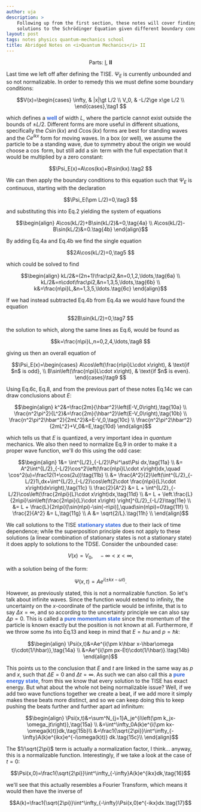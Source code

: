 ```yaml
---
author: uja
description: >
    Following up from the first section, these notes will cover finding
    solutions to the Schrödinger Equation given different boundary conditions.
layout: post
tags: notes physics quantum-mechanics school
title: Abridged Notes on <i>Quantum Mechanics</i> II
---
```


<style>
    strong {color:#36d;}
</style>

<center>
    Parts:
    <a href="https://anarchy.website/2018/04/26/abridged-qm.html">I</a>,
    <b>II</b>
</center>

Last time we left off after defining the TISE. $\Psi_E$ is currently unbounded
and so not normalizable. In order to remedy this we must define some boundary
conditions:

$$V(x)=\begin{cases}
\infty, & |x|\gt L/2 \\
V_0,    & -L/2\ge x\ge L/2 \\
\end{cases},\tag1 $$

which defines a **well** of width $L$, where the particle cannot exist outside
the bounds of $\pm L/2$. Different forms are more
useful in different situations, specifically the $C\sin(kx)$ and $C\cos(kx)$
forms are best for standing waves and the $Ce^{ikx}$ form for moving
waves. In a box (or well), we assume the particle to be a standing wave, due to
symmetry about the origin we would choose a $\cos$ form, but still add a $\sin$
term with the full expectation that it would be multiplied by a zero constant:

$$\Psi_E(x)=A\cos(kx)+B\sin(kx).\tag2 $$

We can then apply the boundary conditions to this equation such that $\Psi_E$
is continuous, starting with the declaration

$$\Psi_E(\pm L/2)=0,\tag3 $$

and substituting this into Eq.2 yielding the system of equations

$$\begin{align}
A\cos(kL/2)+B\sin(kL/2)&=0,\tag{4a} \\
A\cos(kL/2)-B\sin(kL/2)&=0.\tag{4b}
\end{align}$$

By adding Eq.4a and Eq.4b we find the single equation

$$2A\cos(kL/2)=0,\tag5 $$

which could be solved to find

$$\begin{align}
kL/2&=(2n+1)\frac\pi2,&n=0,1,2,\ldots,\tag{6a} \\
kL/2&=n\cdot\frac\pi2,&n=1,3,5,\ldots,\tag{6b} \\
k&=\frac{n\pi}L,&n=1,3,5,\ldots.\tag{6c}
\end{align}$$

If we had instead subtracted Eq.4b from Eq.4a we would have found the equation

$$2B\sin(kL/2)=0,\tag7 $$

the solution to which, along the same lines as Eq.6, would be found as

$$k=\frac{n\pi}L,n=0,2,4,\ldots,\tag8 $$

giving us then an overall equation of

$$\Psi_E(x)=\begin{cases}
A\cos\left(\frac{n\pi}L\cdot x\right), & \text{if $n$ is odd}, \\
B\sin\left(\frac{n\pi}L\cdot x\right), & \text{if $n$ is even}.
\end{cases}\tag9 $$

Using Eq.6c, Eq.8, and from the previous part of these notes Eq.14c we can draw
conclusions about $E$:

$$\begin{align}
k^2&=\frac{2m}{\hbar^2}\left(E-V_0\right),\tag{10a} \\
\frac{n^2\pi^2}{L^2}&=\frac{2m}{\hbar^2}\left(E-V_0\right),\tag{10b} \\
\frac{n^2\pi^2\hbar^2}{2mL^2}&=E-V_0,\tag{10c} \\
\frac{n^2\pi^2\hbar^2}{2mL^2}+V_0&=E,\tag{10d}
\end{align}$$

which tells us that $E$ is quantized, a very important idea in *quantum*
mechanics. We also then need to normalize Eq.9 in order to make it a proper wave
function, we'll do this using the odd case:

$$\begin{align}
1&= \int^{L/2}_{-L/2}\Psi^\ast\Psi dx,\tag{11a} \\
 &= A^2\int^{L/2}_{-L/2}\cos^2\left(\frac{n\pi}L\cdot x\right)dx,\quad
    \cos^2(u)=\frac12(1+\cos(2u))\tag{11b} \\
 &= \frac{A^2}{2}\left(\int^{L/2}_{-L/2}1\,dx+\int^{L/2}_{-L/2}\cos\left(2\cdot
    \frac{n\pi}{L}\cdot x\right)dx\right),\tag{11c} \\
\frac{2}{A^2} &= L + \int^{L/2}_{-L/2}\cos\left(\frac{2n\pi}{L}\cdot
    x\right)dx,\tag{11d} \\
 &= L + \left.\frac{L}{2n\pi}\sin\left(\frac{2n\pi}{L}\cdot x\right)
    \right]^{L/2}_{-L/2}\tag{11e} \\
 &= L + \frac{L}{2n\pi}[\sin(n\pi)-\sin(-n\pi)],\quad\sin(n\pi)=0\tag{11f} \\
\frac{2}{A^2} &= L,\tag{11g} \\
A &= \sqrt{2/L}.\tag{11h} \\
\end{align}$$

We call solutions to the TISE **stationary states** due to their lack of time
dependence; while the superposition principle does not apply to these solutions
(a linear combination of stationary states is not a stationary state) it does
apply to solutions to the TDSE. Consider the unbounded case:

$$V(x)=V_0,\quad-\infty\lt x\lt\infty,\tag{12} $$

with a solution being of the form:

$$\Psi(x,t)=Ae^{i(\pm kx-\omega t)}.\tag{13} $$

However, as previously stated, this is not a normalizable function. So let's
talk about infinite waves. Since the function would extend to infinity, the
uncertainty on the $x$-coordinate of the particle would be infinite, that is to
say $\Delta x=\infty$, and so according to the uncertainty principle we can also
say $\Delta p=0$. This is called a **pure momentum state** since the momentum of
the particle is known exactly but the position is not known at all. Furthermore,
if we throw some $\hbar$s into Eq.13 and keep in mind that $E=\hbar\omega$ and
$p=\hbar k$:

$$\begin{align}
\Psi(x,t)&=Ae^{i(\pm k\hbar x-\hbar\omega t)\cdot(1/\hbar)},\tag{14a} \\
&=Ae^{i(\pm px-Et)\cdot(1/\hbar)}.\tag{14b}
\end{align}$$

This points us to the conclusion that $E$ and $t$ are linked in the same way as
$p$ and $x$, such that $\Delta E=0$ and $\Delta t=\infty$. As such we can also
call this a **pure energy state**, from this we know that every solution to the
TISE has exact energy. But what about the whole not being normalizable issue?
Well, if we add two wave functions together we create a beat, if we add more it
simply makes these beats more distinct, and so we can keep doing this to keep
pushing the beats further and further apart ad infinitum:

$$\begin{align}
\Psi(x,t)&=\sum^N_{j=1}A_je^{i\left(\pm k_jx-\omega_jt\right)},\tag{15a} \\
         &=\int^\infty_0A(k)e^{i(\pm kx-\omega(k)t)}dk,\tag{15b}\\
         &=\frac1{\sqrt{2\pi}}\int^\infty_{-\infty}A(k)e^{ikx}e^{-i\omega(k)t)}
           dk.\tag{15c}\\
\end{align}$$

The $1/\sqrt{2\pi}$ term is actually a normalization factor, I think... anyway,
this is a normalizable function. Interestingly, if we take a look at the case of
$t=0$:

$$\Psi(x,0)=\frac1{\sqrt{2\pi}}\int^\infty_{-\infty}A(k)e^{ikx}dk,\tag{16}$$

we'll see that this actually resembles a Fourier Transform, which means it would
then have the inverse of

$$A(k)=\frac1{\sqrt{2\pi}}\int^\infty_{-\infty}\Psi(x,0)e^{-ikx}dx.\tag{17}$$
